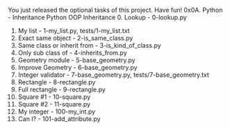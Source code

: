 You just released the optional tasks of this project. Have fun!
0x0A. Python - Inheritance
Python  OOP  Inheritance
0. Lookup - 0-lookup.py
1. My list - 1-my_list.py, tests/1-my_list.txt
2. Exact same object - 2-is_same_class.py
3. Same class or inherit from - 3-is_kind_of_class.py
4. Only sub class of - 4-inherits_from.py
5. Geometry module - 5-base_geometry.py
6. Improve Geometry - 6-base_geometry.py
7. Integer validator - 7-base_geometry.py, tests/7-base_geometry.txt
8. Rectangle - 8-rectangle.py
9. Full rectangle - 9-rectangle.py
10. Square #1 - 10-square.py
11. Square #2 - 11-square.py
12. My integer - 100-my_int.py
3. Can I? - 101-add_attribute.py

